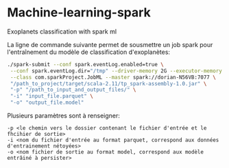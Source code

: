 # Machine-learning-spark

Exoplanets classification with spark ml


La ligne de commande suivante permet de sousmettre un job spark pour l'entraînement du modèle de classification d'exoplanètes:
```bash
./spark-submit --conf spark.eventLog.enabled=true \
 --conf spark.eventLog.dir="/tmp" --driver-memory 2G --executor-memory 6G \
 --class com.sparkProject.JobML --master spark://dorian-N56VB:7077 \
 "/path_to_project/target/scala-2.11/tp_spark-assembly-1.0.jar" \
 "-p" "/path_to_input_and_output_files/" \
 "-i" "input_file.parquet" \
 "-o" "output_file.model"
```
 
 Plusieurs paramètres sont à renseigner:
 ```
 -p <le chemin vers le dossier contenant le fichier d'entrée et le fhcihier de sortie>
 -i <nom du fichier d'entrée au format parquet, correspond aux données d'entrainement nétoyées>
 -o <nom fichier de sortie au format model, correspond aux modèle entrâiné à persister>
 ```
